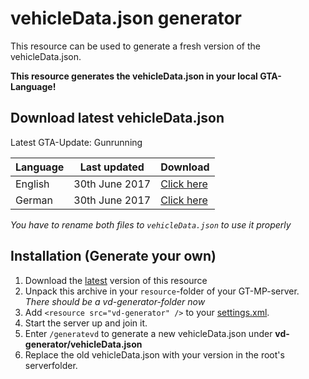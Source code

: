 # vehicleData.json generator

This resource can be used to generate a fresh version of the vehicleData.json.

**This resource generates the vehicleData.json in your local GTA-Language!**

## Download latest vehicleData.json
Latest GTA-Update: Gunrunning

Language | Last updated | Download
--- | --- | ---
English | 30th June 2017 | [Click here](https://github.com/Micky5991/GT-MP-vehicleData/releases/download/v1.0.0/vehicleData-en.json)
German | 30th June 2017 | [Click here](https://github.com/Micky5991/GT-MP-vehicleData/releases/download/v1.0.0/vehicleData-de.json)

*You have to rename both files to `vehicleData.json` to use it properly*


## Installation (Generate your own)
1. Download the [latest](https://github.com/Micky5991/GT-MP-vehicleData/releases/latest) version of this resource
2. Unpack this archive in your `resource`-folder of your GT-MP-server. _There should be a vd-generator-folder now_
3. Add `<resource src="vd-generator" />` to your [settings.xml](https://wiki.gt-mp.net/index.php?title=Settings.xml).
4. Start the server up and join it.
5. Enter `/generatevd` to generate a new vehicleData.json under **vd-generator/vehicleData.json**
6. Replace the old vehicleData.json with your version in the root's serverfolder.
